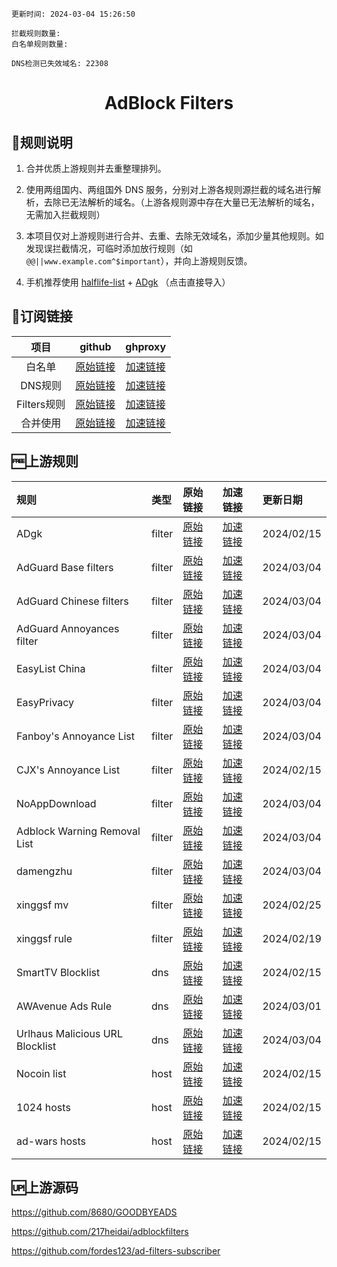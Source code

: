 ```
更新时间: 2024-03-04 15:26:50  

拦截规则数量:  
白名单规则数量:  

DNS检测已失效域名: 22308 
```
<h1 align='center'>AdBlock Filters</h1> 

## 📣规则说明
1. 合并优质上游规则并去重整理排列。
2. 使用两组国内、两组国外 DNS 服务，分别对上游各规则源拦截的域名进行解析，去除已无法解析的域名。（上游各规则源中存在大量已无法解析的域名，无需加入拦截规则）
3. 本项目仅对上游规则进行合并、去重、去除无效域名，添加少量其他规则。如发现误拦截情况，可临时添加放行规则（如 `@@||www.example.com^$important`），并向上游规则反馈。

4. 手机推荐使用 [halflife-list](https://subscribe.adblockplus.org/?location=https://cdn.jsdelivr.net/gh/sbwml/halflife-list@master/ad.txt&title=halflife-list) + [ADgk](https://subscribe.adblockplus.org/?location=https://raw.githubusercontent.com/banbendalao/ADgk/master/ADgk.txt&title=ADgk) （点击直接导入）
## 🎯订阅链接
|    项目    |                             github                              |                           ghproxy                            |
| :-------: | :----------------------------------------------------------: | :----------------------------------------------------------: |
|    白名单     | [原始链接](https://raw.githubusercontent.com/Sereinfy/Adrules/main/rule/allow.txt) | [加速链接](https://mirror.ghproxy.com/https://raw.githubusercontent.com/Sereinfy/Adrules/main/rule/allow.txt) |
|   DNS规则    | [原始链接](https://raw.githubusercontent.com/Sereinfy/Adrules/main/rule/adblockdns.txt) | [加速链接](https://mirror.ghproxy.com/https://raw.githubusercontent.com/Sereinfy/Adrules/main/rule/adblockdns.txt) |
|   Filters规则    | [原始链接](https://raw.githubusercontent.com/Sereinfy/Adrules/main/rule/adblockfilters.txt) |[加速链接](https://mirror.ghproxy.com/https://raw.githubusercontent.com/Sereinfy/Adrules/main/rule/adblockfilters.txt) |
|   合并使用    | [原始链接](https://raw.githubusercontent.com/Sereinfy/Adrules/main/rule/rules.txt) | [加速链接](https://mirror.ghproxy.com/https://raw.githubusercontent.com/Sereinfy/Adrules/main/rule/rules.txt) |
## 🆓上游规则

| 规则 | 类型 | 原始链接 | 加速链接 | 更新日期 |
|:-|:-|:-|:-|:-|
| ADgk | filter | [原始链接](https://raw.githubusercontent.com/banbendalao/ADgk/master/ADgk.txt) | [加速链接](https://mirror.ghproxy.com/https://raw.githubusercontent.com/Sereinfy/Adrules/main/filters/ADgk.txt) | 2024/02/15 |
| AdGuard Base filters | filter | [原始链接](https://raw.githubusercontent.com/AdguardTeam/FiltersRegistry/master/filters/filter_2_Base/filter.txt) | [加速链接](https://mirror.ghproxy.com/https://raw.githubusercontent.com/Sereinfy/Adrules/main/filters/AdGuard_Base_filters.txt) | 2024/03/04 |
| AdGuard Chinese filters | filter | [原始链接](https://raw.githubusercontent.com/AdguardTeam/FiltersRegistry/master/filters/filter_224_Chinese/filter.txt) | [加速链接](https://mirror.ghproxy.com/https://raw.githubusercontent.com/Sereinfy/Adrules/main/filters/AdGuard_Chinese_filters.txt) | 2024/03/04 |
| AdGuard Annoyances filter | filter | [原始链接](https://raw.githubusercontent.com/AdguardTeam/FiltersRegistry/master/filters/filter_14_Annoyances/filter.txt) | [加速链接](https://mirror.ghproxy.com/https://raw.githubusercontent.com/Sereinfy/Adrules/main/filters/AdGuard_Annoyances_filter.txt) | 2024/03/04 |
| EasyList China | filter | [原始链接](https://easylist-downloads.adblockplus.org/easylistchina.txt) | [加速链接](https://mirror.ghproxy.com/https://raw.githubusercontent.com/Sereinfy/Adrules/main/filters/EasyList_China.txt) | 2024/03/04 |
| EasyPrivacy | filter | [原始链接](https://easylist-downloads.adblockplus.org/easyprivacy.txt) | [加速链接](https://mirror.ghproxy.com/https://raw.githubusercontent.com/Sereinfy/Adrules/main/filters/EasyPrivacy.txt) | 2024/03/04 |
| Fanboy's Annoyance List | filter | [原始链接](https://easylist.to/easylist/fanboy-social.txt) | [加速链接](https://mirror.ghproxy.com/https://raw.githubusercontent.com/Sereinfy/Adrules/main/filters/Fanboy's_Annoyance_List.txt) | 2024/03/04 |
| CJX's Annoyance List | filter | [原始链接](https://raw.githubusercontent.com/cjx82630/cjxlist/master/cjx-annoyance.txt) | [加速链接](https://mirror.ghproxy.com/https://raw.githubusercontent.com/Sereinfy/Adrules/main/filters/CJX's_Annoyance_List.txt) | 2024/02/15 |
| NoAppDownload | filter | [原始链接](https://raw.githubusercontent.com/Noyllopa/NoAppDownload/master/NoAppDownload.txt) | [加速链接](https://mirror.ghproxy.com/https://raw.githubusercontent.com/Sereinfy/Adrules/main/filters/NoAppDownload.txt) | 2024/03/04 |
| Adblock Warning Removal List | filter | [原始链接](https://easylist-downloads.adblockplus.org/antiadblockfilters.txt) | [加速链接](https://mirror.ghproxy.com/https://raw.githubusercontent.com/Sereinfy/Adrules/main/filters/Adblock_Warning_Removal_List.txt) | 2024/03/04 |
| damengzhu | filter | [原始链接](https://raw.githubusercontent.com/damengzhu/banad/main/jiekouAD.txt) | [加速链接](https://mirror.ghproxy.com/https://raw.githubusercontent.com/Sereinfy/Adrules/main/filters/damengzhu.txt) | 2024/03/04 |
| xinggsf mv | filter | [原始链接](https://raw.githubusercontent.com/xinggsf/Adblock-Plus-Rule/master/mv.txt) | [加速链接](https://mirror.ghproxy.com/https://raw.githubusercontent.com/Sereinfy/Adrules/main/filters/xinggsf_mv.txt) | 2024/02/25 |
| xinggsf rule | filter | [原始链接](https://raw.githubusercontent.com/xinggsf/Adblock-Plus-Rule/master/rule.txt) | [加速链接](https://mirror.ghproxy.com/https://raw.githubusercontent.com/Sereinfy/Adrules/main/filters/xinggsf_rule.txt) | 2024/02/19 |
| SmartTV Blocklist | dns | [原始链接](https://raw.githubusercontent.com/Perflyst/PiHoleBlocklist/master/SmartTV-AGH.txt) | [加速链接](https://mirror.ghproxy.com/https://raw.githubusercontent.com/Sereinfy/Adrules/main/filters/SmartTV_Blocklist.txt) | 2024/02/15 |
| AWAvenue Ads Rule | dns | [原始链接](https://raw.githubusercontent.com/TG-Twilight/AWAvenue-Ads-Rule/main/AWAvenue-Ads-Rule.txt) | [加速链接](https://mirror.ghproxy.com/https://raw.githubusercontent.com/Sereinfy/Adrules/main/filters/AWAvenue_Ads_Rule.txt) | 2024/03/01 |
| Urlhaus Malicious URL Blocklist | dns | [原始链接](https://malware-filter.gitlab.io/malware-filter/urlhaus-filter-agh-online.txt) | [加速链接](https://mirror.ghproxy.com/https://raw.githubusercontent.com/Sereinfy/Adrules/main/filters/Urlhaus_Malicious_URL_Blocklist.txt) | 2024/03/04 |
| Nocoin list | host | [原始链接](https://raw.githubusercontent.com/hoshsadiq/adblock-nocoin-list/master/hosts.txt) | [加速链接](https://mirror.ghproxy.com/https://raw.githubusercontent.com/Sereinfy/Adrules/main/filters/Nocoin_list.txt) | 2024/02/15 |
| 1024 hosts | host | [原始链接](https://raw.githubusercontent.com/Goooler/1024_hosts/master/hosts) | [加速链接](https://mirror.ghproxy.com/https://raw.githubusercontent.com/Sereinfy/Adrules/main/filters/1024_hosts.txt) | 2024/02/15 |
| ad-wars hosts | host | [原始链接](https://raw.githubusercontent.com/jdlingyu/ad-wars/master/hosts) | [加速链接](https://mirror.ghproxy.com/https://raw.githubusercontent.com/Sereinfy/Adrules/main/filters/ad-wars_hosts.txt) | 2024/02/15 |

## 🆙上游源码
https://github.com/8680/GOODBYEADS 

https://github.com/217heidai/adblockfilters 

https://github.com/fordes123/ad-filters-subscriber 
